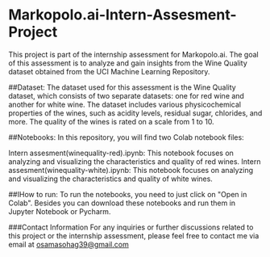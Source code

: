 # Markopolo.ai-Intern-Assesment-Project
This project is part of the internship assessment for Markopolo.ai. The goal of this assessment is to analyze and gain insights from the Wine Quality dataset obtained from the UCI Machine Learning Repository.


##Dataset:
The dataset used for this assessment is the Wine Quality dataset, which consists of two separate datasets: one for red wine and another for white wine. The dataset includes various physicochemical properties of the wines, such as acidity levels, residual sugar, chlorides, and more. The quality of the wines is rated on a scale from 1 to 10.


##Notebooks:
In this repository, you will find two Colab notebook files:


Intern assesment(winequality-red).ipynb: This notebook focuses on analyzing and visualizing the characteristics and quality of red wines.
Intern assesment(winequality-white).ipynb: This notebook focuses on analyzing and visualizing the characteristics and quality of white wines.


##IHow to run:
To run the notebooks, you need to just click on "Open in Colab". Besides you can download these notebooks and run them in Jupyter Notebook or Pycharm.


###Contact Information
For any inquiries or further discussions related to this project or the internship assessment, please feel free to contact me via email at osamasohag39@gmail.com 
